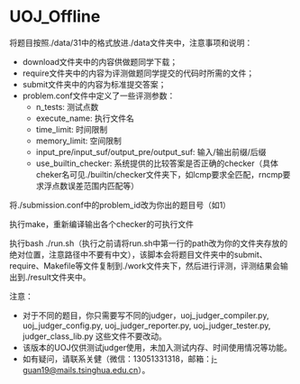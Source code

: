 # UOJ_Offline

将题目按照./data/31中的格式放进./data文件夹中，注意事项和说明：

- download文件夹中的内容供做题同学下载；
- require文件夹中的内容为评测做题同学提交的代码时所需的文件；
- submit文件夹中的内容为标准提交答案；
- problem.conf文件中定义了一些评测参数：
  - n_tests: 测试点数
  - execute_name: 执行文件名
  - time_limit: 时间限制
  - memory_limit: 空间限制
  - input_pre/input_suf/output_pre/output_suf: 输入/输出前缀/后缀
  - use_builtin_checker: 系统提供的比较答案是否正确的checker（具体cheker名可见./builtin/checker文件夹下，如lcmp要求全匹配，rncmp要求浮点数误差范围内匹配等）

将./submission.conf中的problem_id改为你出的题目号（如1）

执行make，重新编译输出各个checker的可执行文件

执行bash ./run.sh（执行之前请将run.sh中第一行的path改为你的文件夹存放的绝对位置，注意路径中不要有中文），该脚本会将题目文件夹中的submit、require、Makefile等文件复制到./work文件夹下，然后进行评测，评测结果会输出到./result文件夹中。

注意：

- 对于不同的题目，你只需要写不同的judger，uoj_judger_compiler.py, uoj_judger_config.py, uoj_judger_reporter.py, uoj_judger_tester.py, judger_class_lib.py 这些文件不要改动。
- 该版本的UOJ仅供测试judger使用，未加入测试内存、时间使用情况等功能。
- 如有疑问，请联系关健（微信：13051331318，邮箱：j-guan19@mails.tsinghua.edu.cn）。